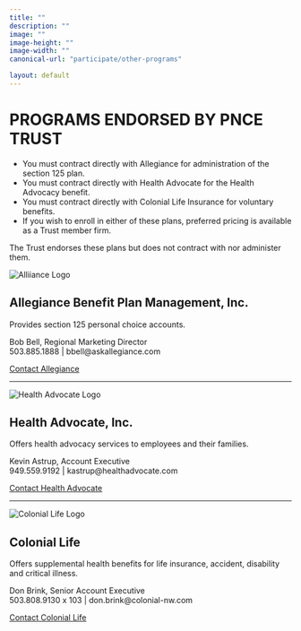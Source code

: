 ```yaml
---
title: ""
description: ""
image: ""
image-height: ""
image-width: ""
canonical-url: "participate/other-programs"

layout: default
---
```

<div class="banner">
    <div class="color-overlay"></div>
  </div>

  <div class="container main-body">
    <div class="row">
      <div class="col-12">
        <h1 class="center">PROGRAMS ENDORSED BY PNCE TRUST</h1>
        <ul>
          <li>You must contract directly with Allegiance for administration of the section 125 plan.</li>
          <li>You must contract directly with Health Advocate for the Health Advocacy benefit.</li>
          <li>You must contract directly with Colonial Life Insurance for voluntary benefits.</li>
          <li>If you wish to enroll in either of these plans, preferred pricing is available as a Trust member
            firm.</li>
        </ul>
        <p class="center">The Trust endorses these plans but does not contract with nor administer them.</p>
      </div>
    </div>
    <div class="row">
      <div class="col-3">
        <img class="thumb-image"
          src="../../assets/images/AlliianceLogo.jpg"
          data-image-dimensions="200x200" 
          data-image-focal-point="0.5,0.5" 
          alt="Alliiance Logo"/>
      </div>
      <div class="col-9">
        <h2>Allegiance Benefit Plan Management, Inc.</h2>
        <p>Provides section 125 personal choice accounts.</p>
        <p>Bob Bell, Regional Marketing Director<br />503.885.1888 | bbell@askallegiance.com</p>
        <a href="https://www.askallegiance.com/home#/Contact/" class="call-to-action" target="_blank">Contact Allegiance</a>
      </div>
    </div>
    <hr />
    <div class="row">
      <div class="col-3">
        <img class="thumb-image"
          src="../../assets/images/HealthAdvocateLogo.jpg"
          data-image-dimensions="200x200" 
          data-image-focal-point="0.5,0.5" 
          alt="Health Advocate Logo"/>
      </div>
      <div class="col-9">
        <h2>Health Advocate, Inc.</h2>
        <p>Offers health advocacy services to employees and their families.</p>
        <p>Kevin Astrup, Account Executive<br />949.559.9192 | kastrup@healthadvocate.com</p>
        <a href="http://healthadvocate.com/" class="call-to-action" target="_blank">Contact Health Advocate</a>
      </div>
    </div>
    <hr />
    <div class="row">
      <div class="col-3">
        <img class="thumb-image"
          src="../../assets/images/Colonial_Life_logo.jpg"
          data-image-dimensions="200x200" 
          data-image-focal-point="0.5,0.5" 
          alt="Colonial Life Logo"/>
      </div>
      <div class="col-9">
        <h2>Colonial Life</h2>
        <p>Offers supplemental health benefits for life insurance, accident, disability and critical illness.
        </p>
        <p>Don Brink, Senior Account Executive<br />503.808.9130 x 103 | don.brink@colonial-nw.com</p>
        <a href="http://www.coloniallife.com/" class="call-to-action" target="_blank">Contact Colonial Life</a>
      </div>
    </div>
  </div>